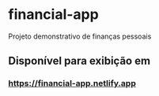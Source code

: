 # financial-app
 Projeto demonstrativo de finanças pessoais

## Disponível para exibição em
### https://financial-app.netlify.app
